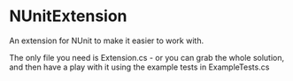 NUnitExtension
==============

An extension for NUnit to make it easier to work with.

The only file you need is Extension.cs - or you can grab the whole solution, and then have a play with it using the example tests in ExampleTests.cs
